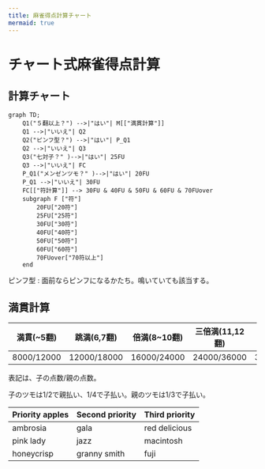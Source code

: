 ```yaml
---
title: 麻雀得点計算チャート
mermaid: true
---
```


# チャート式麻雀得点計算

## 計算チャート
```mermaid
graph TD;
    Q1("５翻以上？") -->|"はい"| M[["満貫計算"]]
    Q1 -->|"いいえ"| Q2
    Q2("ピンフ型？") -->|"はい"| P_Q1
    Q2 -->|"いいえ"| Q3
    Q3("七対子？" )-->|"はい"| 25FU
    Q3 -->|"いいえ"| FC
    P_Q1("メンゼンツモ？" )-->|"はい"| 20FU
    P_Q1 -->|"いいえ"| 30FU
    FC[["符計算"]] --> 30FU & 40FU & 50FU & 60FU & 70FUover
    subgraph F ["符"]
        20FU["20符"]
        25FU["25符"]
        30FU["30符"]
        40FU["40符"]
        50FU["50符"]
        60FU["60符"]
        70FUover["70符以上"]
    end
```
ピンフ型
: 面前ならピンフになるかたち。鳴いていても該当する。

## 満貫計算
| 満貫(~5翻) | 跳満(6,7翻) | 倍満(8~10翻)| 三倍満(11,12翻)| 役満(13翻~) |
| --------- | -----------| -----------| --------------| -----------|
| 8000/12000| 12000/18000| 16000/24000| 24000/36000   | 32000/48000|

表記は、子の点数/親の点数。

子のツモは1/2で親払い、1/4で子払い。親のツモは1/3で子払い。

| Priority apples | Second priority | Third priority |
|-------|--------|---------|
| ambrosia | gala | red delicious |
| pink lady | jazz | macintosh |
| honeycrisp | granny smith | fuji |

